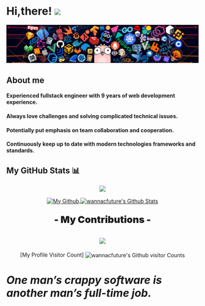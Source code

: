 # Hi,there! <img src='https://em-content.zobj.net/source/microsoft-teams/337/waving-hand_1f44b.png' width="40px"/>

![](https://github.com/wannacfuture/wannacfuture/blob/main/header.png?raw=true)

## About me

#### Experienced fullstack engineer with 9 years of web development experience.
#### Always love challenges and solving complicated technical issues.
#### Potentially put emphasis on team collaboration and cooperation.
#### Continuously keep up to date with modern technologies frameworks and standards.

## My GitHub Stats 📊
<p align="center">
	<a href="https://github.com/wannacfuture">
		<img align="center" src="https://github-profile-trophy.vercel.app/?username=wannacfuture&title=MultiLanguage,Commits,Stars,Followers,Organizations,Repositories" />
	</a>
</p>
<p align="center">
	<a href="https://github.com/wannacfuture">
		<img align="center" src="https://github-readme-stats-git-masterrstaa-rickstaa.vercel.app/api/top-langs/?username=mastercodercat&theme=dracula&langs_count=8&layout=compact&card_width=260&hide=html,scss,makefile,ruby,css,less" alt="My Github" />
	</a>
	<a href="https://github.com/wannacfuture">
		<img align="center" src="https://github-readme-stats-git-masterrstaa-rickstaa.vercel.app/api?username=wannacfuture&show_icons=true&count_private=true&include_all_commits=true&line_height=25&theme=dracula" alt="wannacfuture's Github Stats" />
	</a>
</p>
<div align="center" style="font-size: 25px;font-weight: 900;">
	<p style="font-size: 25px;font-weight: 900;">- My Contributions -</p>
  <a href="https://github.com/wannacfuture">
    <img src="https://github-readme-streak-stats.herokuapp.com?user=wannacfuture&theme=dracula" />
  </a>
</div>

<p align="center">
	[My Profile Visitor Count] <img align="center" src="https://profile-counter.glitch.me/wannacfuture/count.svg" alt="wannacfuture's Github visitor Counts" />
</p>


# ***One man’s crappy software is another man’s full-time job.***


